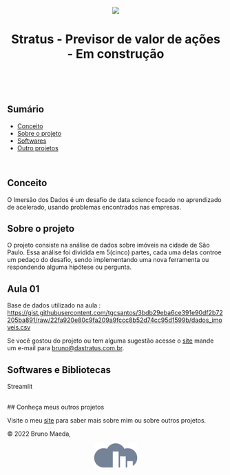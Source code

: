<p align="center">
  <img src="https://raw.githubusercontent.com/bmmaeda/Stratus/master/stratus_0.1.2.png" width=1280>
</p>

<h1 align="center">
  Stratus - Previsor de valor de ações - Em construção<br/><br/>
</h1>

<br/>

## Sumário

- [Conceito](#conceito)
- [Sobre o projeto](#sobre-o-projeto)
- [Softwares](#softwares-e-bibliotecas)
- [Outro projetos](#conheça-meus-outros-projetos)

<br/>

## Conceito

O Imersão dos Dados é um desafio de data science focado no aprendizado de acelerado, usando problemas encontrados nas empresas.
<br/>

## Sobre o projeto

O projeto consiste na análise de dados sobre imóveis na cidade de São Paulo. Essa análise foi dividida em 5(cinco) partes, cada uma delas controe um pedaço do desafio, sendo implementando uma nova ferramenta ou respondendo alguma hipótese ou pergunta. 
<br/>

## Aula 01

  Base de dados utilizado na aula : https://gist.githubusercontent.com/tgcsantos/3bdb29eba6ce391e90df2b72205ba891/raw/22fa920e80c9fa209a9fccc8b52d74cc95d1599b/dados_imoveis.csv


Se você gostou do projeto ou tem alguma sugestão acesse o [site](https://brasiot.com.br) mande um e-mail para bruno@dastratus.com.br.
<br/>

## Softwares e Bibliotecas

Streamlit

<br/>
## Conheça meus outros projetos

Visite o meu [site](https://brasiot.com.br) para saber mais sobre mim ou sobre outros projetos.
<br/>

© 2022 Bruno Maeda,

<p align="center">
    <a href="https://brasiot.com.br"><img src="https://raw.githubusercontent.com/bmmaeda/imersaods4/master/logo-dastratus-nw.png" align="center" width=100/></a>
</p>
<div align="center">
</div>
